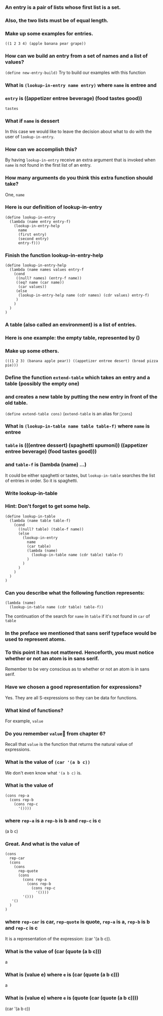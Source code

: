 ### An entry is a pair of lists whose first list is a set.
### Also, the two lists must be of equal length.
### Make up some examples for entries.
`((1 2 3 4) (apple banana pear grape))`

### How can we build an entry from a set of names and a list of values?
`(define new-entry-build)`
Try to build our examples with this function

### What is `(lookup-in-entry name entry)` where `name` is entree and
### `entry` is ((appetizer entree beverage) (food tastes good))
`tastes`

### What if `name` is dessert
In this case we would like to leave the decision about what to do with the user of `lookup-in-entry`.

### How can we accomplish this?
By having `lookup-in-entry` receive an extra argument that is invoked when
`name` is not found in the first list of an entry.

### How many arguments do you think this extra function should take?
One, `name`

###  Here is our definition of lookup-in-entry
```
(define lookup-in-entry
  (lambda (name entry entry-f)
    (lookup-in-entry-help
      name
      (first entry)
      (second entry)
      entry-f)))
```
### Finish the function lookup-in-entry-help
```
(define lookup-in-entry-help
  (lambda (name names values entry-f
    (cond
     ((null? names) (entry-f name))
     ((eq? name (car name))
      (car values))
     (else
      (lookup-in-entry-help name (cdr names) (cdr values) entry-f)
     )
    )
  )
)
```

### A table (also called an environment) is a list of entries.
### Here is one example: the empty table, represented by ()
### Make up some others.
`(((1 2 3) (banana apple pear)) ((appetizer entree desert) (bread pizza pie)))`


### Define the function `extend-table` which takes an entry and a table (possibly the empty one)
### and creates a new table by putting the new entry in front of the old table.
`(define extend-table cons)` (`extend-table` is an alias for `cons`)

### What is `(lookup-in-table name table table-f)` where `name` is entree
### `table` is (((entree dessert) (spaghetti spumoni)) ((appetizer entree beverage) (food tastes good)))
### and `table-f` is (lambda (name) ...)
It could be either spaghetti or tastes, but `lookup-in-table` searches the list of entries in order. So it is spaghetti.

### Write lookup-in-table
### Hint: Don't forget to get some help.
```
(define lookup-in-table
  (lambda (name table table-f)
    (cond
      ((null? table) (table-f name))
      (else
        (lookup-in-entry
          name
          (car table)
          (lambda (name)
            (lookup-in-table name (cdr table) table-f)
          )
        )
      )
    )
  )
)
```

### Can you describe what the following function represents:
```
(lambda (name)
  (lookup-in-table name (cdr table) table-f))
```
The continuation of the search for `name` in `table` if it's not found in `car` of `table`

### In the preface we mentioned that sans serif typeface would be used to represent atoms.
### To this point it has not mattered. Henceforth, you must notice whether or not an atom is in sans serif.
Remember to be very conscious as to whether or not an atom is in sans serif.

### Have we chosen a good representation for expressions?
Yes. They are all S-expressions so they can be data for functions.

### What kind of functions?
For example, `value`

### Do you remember `value` from chapter 6?
Recall that `value` is the function that returns the natural value of expressions.

### What is the value of `(car '(a b c))`
We don't even know what `'(a b c)` is.

###  What is the value of
```
(cons rep-a
  (cons rep-b
    (cons rep-c
      '())))
```
### where `rep-a` is a `rep-b` is b and `rep-c` is c
(a b c)

### Great. And what is the value of
```
(cons
  rep-car
  (cons
    (cons
      rep-quote
      (cons
        (cons rep-a
          (cons rep-b
            (cons rep-c
              '())))
        '()))
   '()
  )
)
```
### where `rep-car` is car, `rep-quote` is quote, `rep-a` is a, `rep-b` is b and `rep-c` is c
It is a representation of the expression: (car '(a b c)).

### What is the value of (car (quote (a b c)))
a

### What is (value e) where `e` is (car (quote (a b c)))
a

### What is (value e) where `e` is (quote (car (quote (a b c))))
(car '(a b c))
